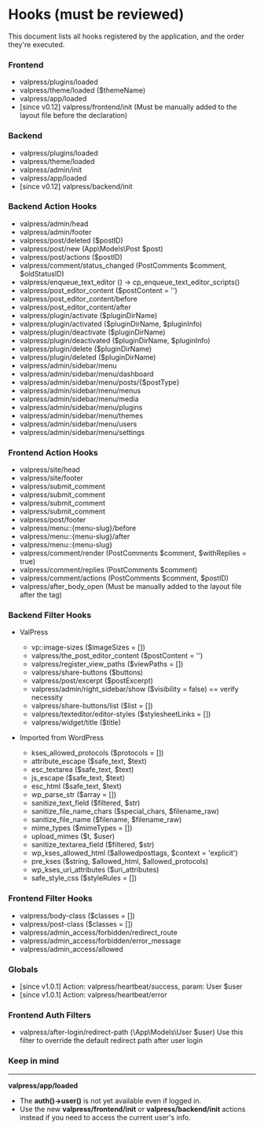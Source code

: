 # Hooks  (must be reviewed)

This document lists all hooks registered by the application, and the order they're executed.

### Frontend

* valpress/plugins/loaded
* valpress/theme/loaded ($themeName)
* valpress/app/loaded
* [since v0.12] valpress/frontend/init (Must be manually added to the layout file before the <!doctype html>
  declaration)

### Backend

* valpress/plugins/loaded
* valpress/theme/loaded
* valpress/admin/init
* valpress/app/loaded
* [since v0.12] valpress/backend/init

### Backend Action Hooks

* valpress/admin/head
* valpress/admin/footer
* valpress/post/deleted ($postID)
* valpress/post/new (App\Models\Post $post)
* valpress/post/actions ($postID)
* valpress/comment/status_changed (PostComments $comment, $oldStatusID)
* valpress/enqueue_text_editor () -> cp_enqueue_text_editor_scripts()
* valpress/post_editor_content ($postContent = '')
* valpress/post_editor_content/before
* valpress/post_editor_content/after
* valpress/plugin/activate ($pluginDirName)
* valpress/plugin/activated ($pluginDirName, $pluginInfo)
* valpress/plugin/deactivate ($pluginDirName)
* valpress/plugin/deactivated ($pluginDirName, $pluginInfo)
* valpress/plugin/delete ($pluginDirName)
* valpress/plugin/deleted ($pluginDirName)
* valpress/admin/sidebar/menu
* valpress/admin/sidebar/menu/dashboard
* valpress/admin/sidebar/menu/posts/{$postType}
* valpress/admin/sidebar/menu/menus
* valpress/admin/sidebar/menu/media
* valpress/admin/sidebar/menu/plugins
* valpress/admin/sidebar/menu/themes
* valpress/admin/sidebar/menu/users
* valpress/admin/sidebar/menu/settings

### Frontend Action Hooks

* valpress/site/head
* valpress/site/footer
* valpress/submit_comment
* valpress/submit_comment
* valpress/submit_comment
* valpress/submit_comment
* valpress/post/footer
* valpress/menu::{menu-slug}/before
* valpress/menu::{menu-slug}/after
* valpress/menu::{menu-slug}
* valpress/comment/render (PostComments $comment, $withReplies = true)
* valpress/comment/replies (PostComments $comment)
* valpress/comment/actions (PostComments $comment, $postID)
* valpress/after_body_open (Must be manually added to the layout file after the <body> tag)

### Backend Filter Hooks

* ValPress
    * vp::image-sizes ($imageSizes = [])
    * valpress/the_post_editor_content ($postContent = '')
    * valpress/register_view_paths ($viewPaths = [])
    * valpress/share-buttons ($buttons)
    * valpress/post/excerpt ($postExcerpt)
    * valpress/admin/right_sidebar/show ($visibility = false) == verify necessity
    * valpress/share-buttons/list ($list = [])
    * valpress/texteditor/editor-styles ($stylesheetLinks = [])
    * valpress/widget/title ($title)

* Imported from WordPress
    * kses_allowed_protocols ($protocols = [])
    * attribute_escape ($safe_text, $text)
    * esc_textarea ($safe_text, $text)
    * js_escape ($safe_text, $text)
    * esc_html ($safe_text, $text)
    * wp_parse_str ($array = [])
    * sanitize_text_field ($filtered, $str)
    * sanitize_file_name_chars ($special_chars, $filename_raw)
    * sanitize_file_name ($filename, $filename_raw)
    * mime_types ($mimeTypes = [])
    * upload_mimes ($t, $user)
    * sanitize_textarea_field ($filtered, $str)
    * wp_kses_allowed_html ($allowedposttags, $context = 'explicit')
    * pre_kses ($string, $allowed_html, $allowed_protocols)
    * wp_kses_uri_attributes ($uri_attributes)
    * safe_style_css ($styleRules = [])

### Frontend Filter Hooks

* valpress/body-class ($classes = [])
* valpress/post-class ($classes = [])
* valpress/admin_access/forbidden/redirect_route
* valpress/admin_access/forbidden/error_message
* valpress/admin_access/allowed
  
### Globals
* [since v1.0.1] Action: valpress/heartbeat/success, param: User $user
* [since v1.0.1] Action: valpress/heartbeat/error

### Frontend Auth Filters

* valpress/after-login/redirect-path (\App\Models\User $user)
  Use this filter to override the default redirect path after user login

### Keep in mind

----

**valpress/app/loaded**
   * The **auth()->user()** is not yet available even if logged in. 
   * Use the new **valpress/frontend/init** or **valpress/backend/init** actions instead if you need to access the current user's info.
